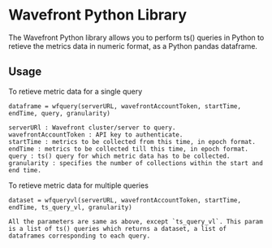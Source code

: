 # Wavefront Python Library

The Wavefront Python library allows you to perform ts() queries in Python to retieve the metrics data in numeric format, as a Python pandas dataframe.

## Usage

  To retieve metric data for a single query

	dataframe = wfquery(serverURL, wavefrontAccountToken, startTime, endTime, query, granularity)

	serverURl : Wavefront cluster/server to query.
	wavefrontAccountToken : API key to authenticate.
	startTime : metrics to be collected from this time, in epoch format.
	endTime : metrics to be collected till this time, in epoch format.
	query : ts() query for which metric data has to be collected.
	granularity : specifies the number of collections within the start and end time.


  To retieve metric data for multiple queries

  	dataset = wfqueryvl(serverURL, wavefrontAccountToken, startTime, endTime, ts_query_vl, granularity)

  	All the parameters are same as above, except `ts_query_vl`. This param is a list of ts() queries which returns a dataset, a list of dataframes corresponding to each query.
